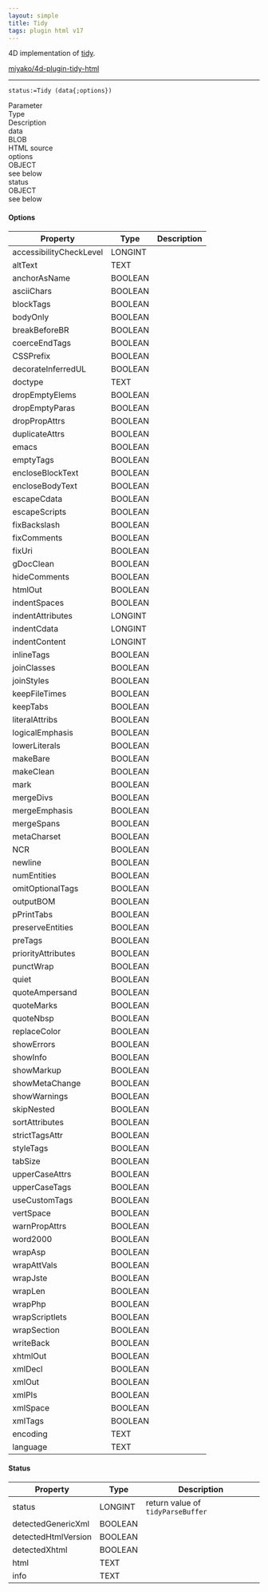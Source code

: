 ```yaml
---
layout: simple
title: Tidy
tags: plugin html v17
---
```


4D implementation of [tidy](https://github.com/htacg/tidy-html5).  

[miyako/4d-plugin-tidy-html](https://github.com/miyako/4d-plugin-tidy-html5)

<!--more-->

---

```
status:=Tidy (data{;options})
```

<div class="grid">
  <div class="syntax-th cell cell--2">Parameter</div>
  <div class="syntax-th cell cell--2">Type</div>
  <div class="syntax-th cell cell--8">Description</div>
  <div class="syntax-td cell cell--2">data</div>
  <div class="syntax-td cell cell--2">BLOB</div>
  <div class="syntax-td cell cell--8">HTML source</div>  
  <div class="syntax-td cell cell--2">options</div>
  <div class="syntax-td cell cell--2">OBJECT</div>
  <div class="syntax-td cell cell--8">see below</div>  
  <div class="syntax-td cell cell--2">status</div>
  <div class="syntax-td cell cell--2">OBJECT</div>
  <div class="syntax-td cell cell--8">see below</div>      
</div>

#### Options

Property|Type|Description
------------|------|----
accessibilityCheckLevel|LONGINT|
altText|TEXT|
anchorAsName|BOOLEAN|
asciiChars|BOOLEAN|
blockTags|BOOLEAN|
bodyOnly|BOOLEAN|
breakBeforeBR|BOOLEAN|
coerceEndTags|BOOLEAN|
CSSPrefix|BOOLEAN|
decorateInferredUL|BOOLEAN|
doctype|TEXT|
dropEmptyElems|BOOLEAN|
dropEmptyParas|BOOLEAN|
dropPropAttrs|BOOLEAN|
duplicateAttrs|BOOLEAN|
emacs|BOOLEAN|
emptyTags|BOOLEAN|
encloseBlockText|BOOLEAN|
encloseBodyText|BOOLEAN|
escapeCdata|BOOLEAN|
escapeScripts|BOOLEAN|
fixBackslash|BOOLEAN|
fixComments|BOOLEAN|
fixUri|BOOLEAN|
gDocClean|BOOLEAN|
hideComments|BOOLEAN|
htmlOut|BOOLEAN|
indentSpaces|BOOLEAN|
indentAttributes|LONGINT|
indentCdata|LONGINT|
indentContent|LONGINT|
inlineTags|BOOLEAN|
joinClasses|BOOLEAN|
joinStyles|BOOLEAN|
keepFileTimes|BOOLEAN|
keepTabs|BOOLEAN|
literalAttribs|BOOLEAN|
logicalEmphasis|BOOLEAN|
lowerLiterals|BOOLEAN|
makeBare|BOOLEAN|
makeClean|BOOLEAN|
mark|BOOLEAN|
mergeDivs|BOOLEAN|
mergeEmphasis|BOOLEAN|
mergeSpans|BOOLEAN|
metaCharset|BOOLEAN|
NCR|BOOLEAN|
newline|BOOLEAN|
numEntities|BOOLEAN|
omitOptionalTags|BOOLEAN|
outputBOM|BOOLEAN|
pPrintTabs|BOOLEAN|
preserveEntities|BOOLEAN|
preTags|BOOLEAN|
priorityAttributes|BOOLEAN|
punctWrap|BOOLEAN|
quiet|BOOLEAN|
quoteAmpersand|BOOLEAN|
quoteMarks|BOOLEAN|
quoteNbsp|BOOLEAN|
replaceColor|BOOLEAN|
showErrors|BOOLEAN|
showInfo|BOOLEAN|
showMarkup|BOOLEAN|
showMetaChange|BOOLEAN|
showWarnings|BOOLEAN|
skipNested|BOOLEAN|
sortAttributes|BOOLEAN|
strictTagsAttr|BOOLEAN|
styleTags|BOOLEAN|
tabSize|BOOLEAN|
upperCaseAttrs|BOOLEAN|
upperCaseTags|BOOLEAN|
useCustomTags|BOOLEAN|
vertSpace|BOOLEAN|
warnPropAttrs|BOOLEAN|
word2000|BOOLEAN|
wrapAsp|BOOLEAN|
wrapAttVals|BOOLEAN|
wrapJste|BOOLEAN|
wrapLen|BOOLEAN|
wrapPhp|BOOLEAN|
wrapScriptlets|BOOLEAN|
wrapSection|BOOLEAN|
writeBack|BOOLEAN|
xhtmlOut|BOOLEAN|
xmlDecl|BOOLEAN|
xmlOut|BOOLEAN|
xmlPIs|BOOLEAN|
xmlSpace|BOOLEAN|
xmlTags|BOOLEAN|
encoding|TEXT|
language|TEXT|

#### Status

Property|Type|Description
------------|------|----
status|LONGINT|return value of ``tidyParseBuffer``
detectedGenericXml|BOOLEAN|
detectedHtmlVersion|BOOLEAN|
detectedXhtml|BOOLEAN|
html|TEXT|
info|TEXT|






